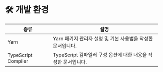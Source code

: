 # 🛠️ 개발 환경

| 종류 | 설명 |
|--|--|
| Yarn | Yarn 패키지 관리자 설명 및 기본 사용법을 작성한 문서입니다. |
| TypeScript Compiler | TypeScript 컴파일러 구성 옵션에 대한 내용을 작성한 문서입니다. |